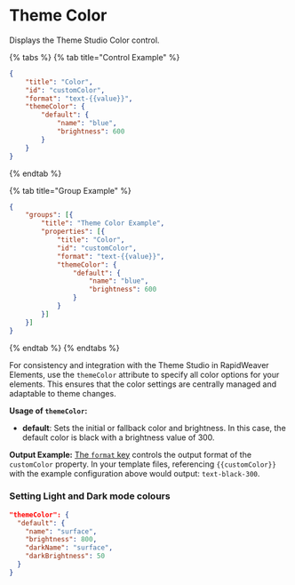 # Theme Color

Displays the Theme Studio Color control.

{% tabs %}
{% tab title="Control Example" %}
```json
{
    "title": "Color",
    "id": "customColor",
    "format": "text-{{value}}",
    "themeColor": {
        "default": {
            "name": "blue",
            "brightness": 600
        }
    }
}
```
{% endtab %}

{% tab title="Group Example" %}
```json
{
    "groups": [{
        "title": "Theme Color Example",
        "properties": [{
            "title": "Color",
            "id": "customColor",
            "format": "text-{{value}}",
            "themeColor": {
                "default": {
                    "name": "blue",
                    "brightness": 600
                }
            }
        }]
    }]
}
```
{% endtab %}
{% endtabs %}

For consistency and integration with the Theme Studio in RapidWeaver Elements, use the `themeColor` attribute to specify all color options for your elements. This ensures that the color settings are centrally managed and adaptable to theme changes.

**Usage of `themeColor`:**

* **default**: Sets the initial or fallback color and brightness. In this case, the default color is black with a brightness value of 300.

**Output Example:** [The `format` key](../general-structure/format.md) controls the output format of the `customColor` property. In your template files, referencing `{{customColor}}` with the example configuration above would output: `text-black-300`.

### Setting Light and Dark mode colours

```json
"themeColor": {
  "default": {
    "name": "surface",
    "brightness": 800,
    "darkName": "surface",
    "darkBrightness": 50
  }
}
```

